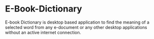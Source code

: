 # E-Book-Dictionary
E-book Dictionary is desktop based application to find the meaning of a selected word from any e-document or any other desktop applications without an active internet connection.
